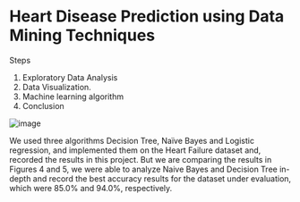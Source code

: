# Heart Disease Prediction using Data Mining Techniques

Steps
1.	Exploratory Data Analysis
2.	Data Visualization. 
3.	Machine learning algorithm
4.	Conclusion 

![image](https://user-images.githubusercontent.com/41957851/205679764-adf2cb55-b503-4823-9a5c-efa7bdf3fb3b.png)

We used three algorithms Decision Tree, Naïve Bayes and Logistic regression, and implemented them on the Heart Failure dataset and, recorded the results in this project. But we are comparing the results in Figures 4 and 5, we were able to analyze Naive Bayes and Decision Tree in-depth and record the best accuracy results for the dataset under evaluation, which were 85.0% and 94.0%, respectively. 
